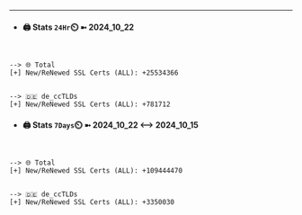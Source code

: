 

---
- #### 🖨️ **Stats** `24Hr`⏲️ ➼ 2024_10_22
```console


--> 🌐 Total
[+] New/ReNewed SSL Certs (ALL): +25534366


--> 🇩🇪 de_ccTLDs
[+] New/ReNewed SSL Certs (ALL): +781712

```

- #### 🖨️ **Stats** `7Days`⏲️ ➼ 2024_10_22 <--> 2024_10_15
```console


--> 🌐 Total
[+] New/ReNewed SSL Certs (ALL): +109444470


--> 🇩🇪 de_ccTLDs
[+] New/ReNewed SSL Certs (ALL): +3350030

```

